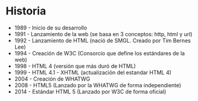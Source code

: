 ﻿# Historia

- 1989 - Inicio de su desarrollo
- 1991 - Lanzamiento de la web (se basa en 3 conceptos:  http, html y url)
- 1992 - Lanzamiento de HTML (nació de SMGL. Creado por Tim Bernes Lee)
- 1994 - Creación de W3C (Consorcio que define los estándares de la web)
- 1998 - HTML 4 (versión que más duró de HTML)
- 1999 - HTML 4.1 - XHTML (actualización del estandar HTML 4)
- 2004 - Creación de WHATWG
- 2008 - HTML5 (Lanzado por la WHATWG de forma independiente)
- 2014 - Estándar HTML 5 (Lanzado por W3C de forma oficial)
